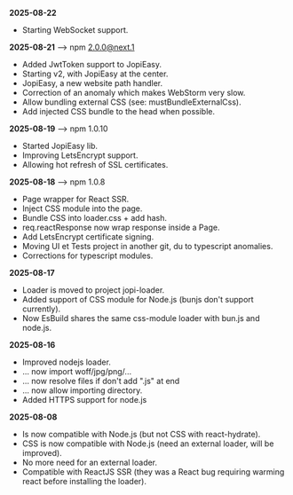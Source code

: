 **2025-08-22**
* Starting WebSocket support.

**2025-08-21**                                                  --> npm 2.0.0@next.1
* Added JwtToken support to JopiEasy.
* Starting v2, with JopiEasy at the center.
* JopiEasy, a new website path handler.
* Correction of an anomaly which makes WebStorm very slow.
* Allow bundling external CSS (see: mustBundleExternalCss).
* Add injected CSS bundle to the head when possible.

**2025-08-19**                                                  --> npm 1.0.10
* Started JopiEasy lib.
* Improving LetsEncrypt support.
* Allowing hot refresh of SSL certificates.


**2025-08-18**                                                  --> npm 1.0.8
* Page wrapper for React SSR.
* Inject CSS module into the page.
* Bundle CSS into loader.css + add hash.
* req.reactResponse now wrap response inside a Page.
* Add LetsEncrypt certificate signing.
* Moving UI et Tests project in another git, du to typescript anomalies.
* Corrections for typescript modules.

**2025-08-17**
* Loader is moved to project jopi-loader.
* Added support of CSS module for Node.js (bunjs don't support currently).
* Now EsBuild shares the same css-module loader with bun.js and node.js. 

**2025-08-16**
* Improved nodejs loader.
* ... now import woff/jpg/png/...
* ... now resolve files if don't add ".js" at end
* ... now allow importing directory.
* Added HTTPS support for node.js

**2025-08-08**
* Is now compatible with Node.js (but not CSS with react-hydrate).
* CSS is now compatible with Node.js (need an external loader, will be improved).
* No more need for an external loader.
* Compatible with ReactJS SSR (they was a React bug requiring warming react before installing the loader).

